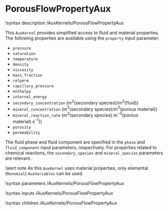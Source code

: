 # PorousFlowPropertyAux

!syntax description /AuxKernels/PorousFlowPropertyAux

This `AuxKernel` provides simplified access to fluid and material properties. The
following properties are available using the `property` input parameter:

- `pressure`
- `saturation`
- `temperature`
- `density`
- `viscosity`
- `mass_fraction`
- `relperm`
- `capillary_pressure`
- `enthalpy`
- `internal_energy`
- `secondary_concentration` (m$^{3}$(secondary species)/m$^{3}$(fluid))
- `mineral_concentration` (m$^{3}$(secondary species)/m$^{3}$(porous material))
- `mineral_reaction_rate` (m$^{3}$(secondary species).m$^{-3}$(porous material).s$^{-1}$))
- `porosity`
- `permeability`

The fluid phase and fluid component are specified in the `phase` and
`fluid_component` input parameters, respectively.  For properties
related to chemical reactions, the `secondary_species` and
`mineral_species` parameters are relevant.

!alert note
As this `AuxKernel` uses material properties, only elemental (`Monomial`) `AuxVariables`
can be used.

!syntax parameters /AuxKernels/PorousFlowPropertyAux

!syntax inputs /AuxKernels/PorousFlowPropertyAux

!syntax children /AuxKernels/PorousFlowPropertyAux
